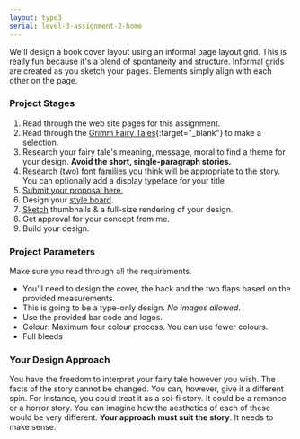 ```yaml
---
layout: type3
serial: level-3-assignment-2-home
---
```

We'll design a book cover layout using an informal page layout grid. This is really fun because it's a blend of spontaneity and structure. Informal grids are created as you sketch your pages. Elements simply align with each other on the page.

### Project Stages

1. Read through the web site pages for this assignment.
1. Read through the [Grimm Fairy Tales](http://www-2.cs.cmu.edu/~spok/grimmtmp/){:target="_blank"} to make a selection.
1. Research your fairy tale's meaning, message, moral to find a theme for your design. **Avoid the short, single-paragraph stories.**
1. Research (two) font families you think will be appropriate to the story. You can optionally add a display typeface for your title
1. [Submit your proposal here.](https://forms.office.com/r/SVwCcPScRp)
1. Design your [style board](layout-ingredients.html).
1. [Sketch](layout-ingredients.html) thumbnails & a full-size rendering of your design.
1. Get approval for your concept from me.
1. Build your design.

### Project Parameters

Make sure you read through all the requirements.

<ul class="hasBullets">
	<li>You'll need to design the cover, the back and the two flaps based on the provided measurements.</li>
	<li>This is going to be a type-only design. <em>No images allowed</em>.</li>
	<li>Use the provided bar code and logos.</li>
	<li>Colour: Maximum four colour process. You can use fewer colours.</li>
	<li>Full bleeds</li>
</ul>

### Your Design Approach

You have the freedom to interpret your fairy tale however you wish. The facts of the story cannot be changed. You can, however, give it a different spin. For instance, you could treat it as a sci-fi story. It could be a romance or a horror story. You can imagine how the aesthetics of each of these would be very different. **Your approach must suit the story**. It needs to make sense.